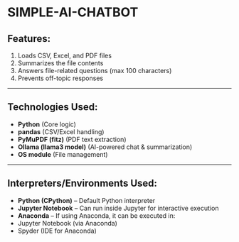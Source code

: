 # SIMPLE-AI-CHATBOT  

## Features:  
1. Loads CSV, Excel, and PDF files  
2. Summarizes the file contents  
3. Answers file-related questions (max 100 characters)  
4. Prevents off-topic responses  

---  

## Technologies Used:  

- **Python** (Core logic)  
- **pandas** (CSV/Excel handling)  
- **PyMuPDF (fitz)** (PDF text extraction)  
- **Ollama (llama3 model)** (AI-powered chat & summarization)  
- **OS module** (File management)  

---  

## Interpreters/Environments Used:  

- **Python (CPython)** – Default Python interpreter  
- **Jupyter Notebook** – Can run inside Jupyter for interactive execution  
- **Anaconda** – If using Anaconda, it can be executed in:  
- Jupyter Notebook (via Anaconda)  
- Spyder (IDE for Anaconda)  

